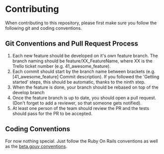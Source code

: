 # Contributing

When contributing to this repository, please first make sure you follow the following git and coding conventions.

## Git Conventions and Pull Request Process

1. Each new feature should be developed on it's own feature branch. The branch naming should be feature/XX_FeatureName,
 where XX is the Trello ticket number (e.g. 41_awesome_feature).
2. Each commit should start by the branch name between brackets (e.g. [41_awesome_feature] Commit description).
If you followed the 'Getting started' steps, this should be automatic, thanks to the ninth step.
3. When the feature is done, your branch should be rebased on top of the develop branch
4. Once the feature branch is up to date, you should open a pull request. (Don't forget to add a reviewer,
so that someone gets notified).
5. At least one person of the team should review the PR and the tests should pass for the PR to be accepted.

## Coding Conventions

For now nothing special. Just follow the Ruby On Rails conventions as well as the [beta.gouv conventions](https://github.com/betagouv/beta.gouv.fr/wiki/Developpement).
